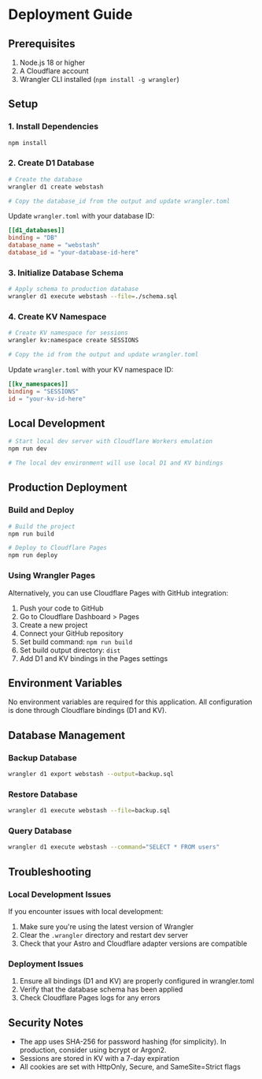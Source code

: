 # Deployment Guide

## Prerequisites

1. Node.js 18 or higher
2. A Cloudflare account
3. Wrangler CLI installed (`npm install -g wrangler`)

## Setup

### 1. Install Dependencies

```bash
npm install
```

### 2. Create D1 Database

```bash
# Create the database
wrangler d1 create webstash

# Copy the database_id from the output and update wrangler.toml
```

Update `wrangler.toml` with your database ID:

```toml
[[d1_databases]]
binding = "DB"
database_name = "webstash"
database_id = "your-database-id-here"
```

### 3. Initialize Database Schema

```bash
# Apply schema to production database
wrangler d1 execute webstash --file=./schema.sql
```

### 4. Create KV Namespace

```bash
# Create KV namespace for sessions
wrangler kv:namespace create SESSIONS

# Copy the id from the output and update wrangler.toml
```

Update `wrangler.toml` with your KV namespace ID:

```toml
[[kv_namespaces]]
binding = "SESSIONS"
id = "your-kv-id-here"
```

## Local Development

```bash
# Start local dev server with Cloudflare Workers emulation
npm run dev

# The local dev environment will use local D1 and KV bindings
```

## Production Deployment

### Build and Deploy

```bash
# Build the project
npm run build

# Deploy to Cloudflare Pages
npm run deploy
```

### Using Wrangler Pages

Alternatively, you can use Cloudflare Pages with GitHub integration:

1. Push your code to GitHub
2. Go to Cloudflare Dashboard > Pages
3. Create a new project
4. Connect your GitHub repository
5. Set build command: `npm run build`
6. Set build output directory: `dist`
7. Add D1 and KV bindings in the Pages settings

## Environment Variables

No environment variables are required for this application. All configuration is done through Cloudflare bindings (D1 and KV).

## Database Management

### Backup Database

```bash
wrangler d1 export webstash --output=backup.sql
```

### Restore Database

```bash
wrangler d1 execute webstash --file=backup.sql
```

### Query Database

```bash
wrangler d1 execute webstash --command="SELECT * FROM users"
```

## Troubleshooting

### Local Development Issues

If you encounter issues with local development:

1. Make sure you're using the latest version of Wrangler
2. Clear the `.wrangler` directory and restart dev server
3. Check that your Astro and Cloudflare adapter versions are compatible

### Deployment Issues

1. Ensure all bindings (D1 and KV) are properly configured in wrangler.toml
2. Verify that the database schema has been applied
3. Check Cloudflare Pages logs for any errors

## Security Notes

- The app uses SHA-256 for password hashing (for simplicity). In production, consider using bcrypt or Argon2.
- Sessions are stored in KV with a 7-day expiration
- All cookies are set with HttpOnly, Secure, and SameSite=Strict flags
